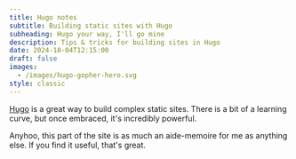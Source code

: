 ```yaml
---
title: Hugo notes
subtitle: Building static sites with Hugo
subheading: Hugo your way, I'll go mine
description: Tips & tricks for building sites in Hugo
date: 2024-10-04T12:15:00
draft: false
images:
  - /images/hugo-gopher-hero.svg
style: classic
---
```

[Hugo](https://gohugo.io/) is a great way to build complex static sites. There is a bit of a learning curve, but once embraced, it's incredibly powerful. 

Anyhoo, this part of the site is as much an aide-memoire for me as anything else. If you find it useful, that's great.